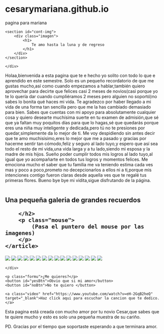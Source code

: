 # cesarymariana.github.io
pagina para mariana
<!DOCTYPE html>
<html lang="en">
<head>
    <meta charset="UTF-8">
    <meta http-equiv="X-UA-Compatible" content="IE=edge">
    <meta name="viewport" content="width=device-width, initial-scale=1.0">
    <title>Cesar y Mariana</title>
    <link rel="stylesheet" href="inicio.css">
    <link rel="shortcut icon" href="img/cora.png">
</head>
<body>
    


    <section id="cont-img">
        <div class="imagen">
            <h1>
                Te amo hasta la luna y de regreso
            </h1>
        </div>
    </section>
    
    </div>

<section id="primerparrafo">
<article id="elprimero">
    <p>
        Holaa,bienvenida a esta pagina que te e hecho yo solito con todo lo que e aprendido en este semestre.
        Solo es un pequeño recordatorio de que me gustas mucho,así como cuando empezamos a hablar,también quiero aprovechar para decirte que felices casi 2 meses de novios(casi porque yo te lo quería dar cuando cumpliéramos 2 meses pero alguien no soportó)no sabes lo bonita qué haces mi vida.
        Te agradezco por haber llegado a mi vida de una forma tan sencilla pero que me la has cambiado demasiado para bien.
        Sabes que cuentas con mi apoyo para absolutamente cualquier cosa y quiero desearte muchísima suerte en tu examen de admisión,que sé que ya faltan muy poquitos días para que lo hagas,sé que quedarás porque eres una niña muy inteligente y dedicada,pero tú no te presiones por quedar,simplemente da lo mejor de ti.
        Me voy despidiendo sin antes decir que te amo muchisisimo,eres lo mejor que me a pasado y gracias por hacerme sentir tan cómodo,feliz y seguro al lado tuyo,y espero que así sea todo el resto de mi vida,una vida larga y a tu lado,siendo mi esposa y la madre de mis hijos.
        Sueño poder cumplir todos mis logros al lado tuyo,al igual que yo acompañarte en todos tus logros y momentos felices.
        Me emociona mucho el saber que tu familia me va teniendo estima cada ves mas y poco a poco,prometo no decepcionarlos a ellos ni a ti,porque mis intenciones contigo fueron claras desde aquella ves que te regalé tus primeras flores.
        Bueno bye bye mi vidita,sigue disfrutando de la página.
    </p>
</article>
</section>


<section class="elgift">
    <img src="img/pingu.gif" alt="">
</section>











<section>
    <article>
        <h2 class="gale">
            Una pequeña galeria de grandes recuerdos

        </h2>
        <p class="mouse">
            (Pasa el puntero del mouse por las imagenes)
        </p>
    </article>
</section>



<section class="contenido">
    <div class="galeria">
        <a class="imagenes"> <img src="img/uno.JPG"></a>
        <a class="imagenes"> <img src="img/dos.jpg"></a>
        <a class="imagenes"> <img src="img/tres.JPG"></a>
        <a class="imagenes"> <img src="img/cuatro.JPG"></a>
        <a class="imagenes"> <img src="img/cinco.JPG"></a>
        <a class="imagenes"> <img src="img/seis.JPG"></a>
        <a class="imagenes"> <img src="img/siete.jpg"></a>
        <a class="imagenes"> <img src="img/ocho.jpg"></a>
        <a class="imagenes"> <img src="img/nueve.jpg"></a>
        <a class="imagenes"> <img src="img/diez.PNG"></a>
        <a class="imagenes"> <img src="img/once.JPG"></a>
        <a class="imagenes"> <img src="img/doce.JPG"></a>
        <a class="imagenes"> <img src="img/trece.JPG"></a>
        <a class="imagenes"> <img src="img/catorce.JPG"></a>
        <a class="imagenes"> <img src="img/quince.JPG"></a>
        <a class="imagenes"> <img src="img/dieciseis.jpg"></a>
        
    </div>

</section>







<div class="contenedor">
    
    <p class="formu">¿Me quieres?</p>
    <button id="yesBtn">Obvio que si mi amor</button>
    <button id="noBtn">No te quiero </button>
</div>
<script src="index.js"></script>



    <a class="video" href="https://www.youtube.com/watch?v=eH-2GqB2heQ" target="_blank">Haz click aqui para escuchar la cancion que te dedico.</a>






<footer id="ultimo">
<p>
    Esta pagina está creada con mucho amor por tu novio Cesar,que sabes que te quiere mucho y esto es solo una pequeña muestra de su cariño.
</p>
<p>
    PD. Gracias por el tiempo que soportaste esperando a que terminara amor.
</p>
</footer>

</body>
</html>
